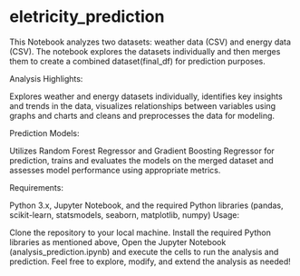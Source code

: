# eletricity_prediction

This Notebook analyzes two datasets: weather data (CSV) and energy data (CSV). The notebook explores the datasets individually and then merges them to create a combined dataset(final_df) for prediction purposes.

Analysis Highlights:

Explores weather and energy datasets individually, 
identifies key insights and trends in the data, 
visualizes relationships between variables using graphs and charts and 
cleans and preprocesses the data for modeling.

Prediction Models:

Utilizes Random Forest Regressor and Gradient Boosting Regressor for prediction, 
trains and evaluates the models on the merged dataset and 
assesses model performance using appropriate metrics.

Requirements:

Python 3.x, 
Jupyter Notebook, and the 
required Python libraries (pandas, scikit-learn, statsmodels, seaborn, matplotlib, numpy)
Usage:

Clone the repository to your local machine.
Install the required Python libraries as mentioned above, 
Open the Jupyter Notebook (analysis_prediction.ipynb) and execute the cells to run the analysis and prediction.
Feel free to explore, modify, and extend the analysis as needed!
